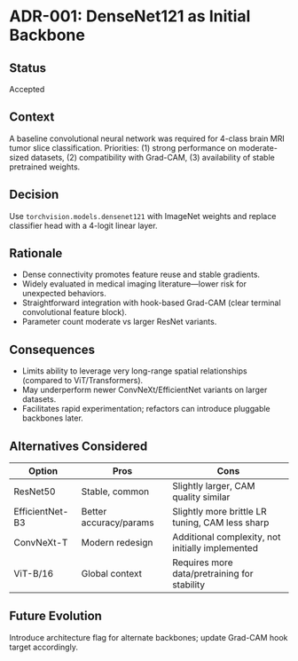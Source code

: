 # ADR-001: DenseNet121 as Initial Backbone

## Status
Accepted

## Context
A baseline convolutional neural network was required for 4-class brain MRI tumor slice classification. Priorities: (1) strong performance on moderate-sized datasets, (2) compatibility with Grad-CAM, (3) availability of stable pretrained weights.

## Decision
Use `torchvision.models.densenet121` with ImageNet weights and replace classifier head with a 4-logit linear layer.

## Rationale
- Dense connectivity promotes feature reuse and stable gradients.
- Widely evaluated in medical imaging literature—lower risk for unexpected behaviors.
- Straightforward integration with hook-based Grad-CAM (clear terminal convolutional feature block).
- Parameter count moderate vs larger ResNet variants.

## Consequences
- Limits ability to leverage very long-range spatial relationships (compared to ViT/Transformers).
- May underperform newer ConvNeXt/EfficientNet variants on larger datasets.
- Facilitates rapid experimentation; refactors can introduce pluggable backbones later.

## Alternatives Considered
| Option | Pros | Cons |
|--------|------|------|
| ResNet50 | Stable, common | Slightly larger, CAM quality similar |
| EfficientNet-B3 | Better accuracy/params | Slightly more brittle LR tuning, CAM less sharp |
| ConvNeXt-T | Modern redesign | Additional complexity, not initially implemented |
| ViT-B/16 | Global context | Requires more data/pretraining for stability |

## Future Evolution
Introduce architecture flag for alternate backbones; update Grad-CAM hook target accordingly.
